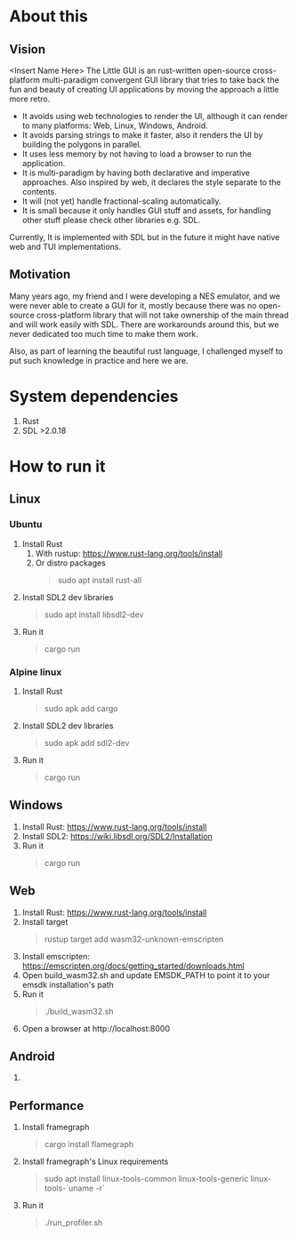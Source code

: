 # About this

## Vision
\<Insert Name Here\> The Little GUI is an rust-written open-source cross-platform multi-paradigm convergent GUI library that
tries to take back the fun and beauty of creating UI applications by moving the approach a
little more retro.

* It avoids using web technologies to render the UI, although it can render to many platforms: 
Web, Linux, Windows, Android.
* It avoids parsing strings to make it faster, also it renders the UI by building the polygons in parallel.
* It uses less memory by not having to load a browser to run the application.
* It is multi-paradigm by having both declarative and imperative approaches. Also inspired by web, it declares the style 
separate to the contents.
* It will (not yet) handle fractional-scaling automatically.
* It is small because it only handles GUI stuff and assets, for handling other stuff please check other libraries e.g. 
SDL.

Currently, It is implemented with SDL but in the future it might have native web and TUI implementations.

## Motivation
Many years ago, my friend and I were developing a NES emulator, and we were never able to create a GUI for it, mostly 
because there was no open-source cross-platform library that will not take ownership of the main thread and will work 
easily with SDL. There are workarounds around this, but we never dedicated too much time to make them work.

Also, as part of learning the beautiful rust language, I challenged myself to put such knowledge in practice and here we are.  


# System dependencies
1. Rust
2. SDL >2.0.18


# How to run it

## Linux

### Ubuntu
1. Install Rust
   1. With rustup: https://www.rust-lang.org/tools/install
   2. Or distro packages
      > sudo apt install rust-all
2. Install SDL2 dev libraries
   >  sudo apt install libsdl2-dev
3. Run it
   > cargo run

### Alpine linux
1. Install Rust
   > sudo apk add cargo
2. Install SDL2 dev libraries
   > sudo apk add sdl2-dev
3. Run it
   > cargo run

## Windows
1. Install Rust: https://www.rust-lang.org/tools/install 
2. Install SDL2: https://wiki.libsdl.org/SDL2/Installation
3. Run it
   > cargo run

## Web
1. Install Rust: https://www.rust-lang.org/tools/install
2. Install target
   > rustup target add wasm32-unknown-emscripten
3. Install emscripten: https://emscripten.org/docs/getting_started/downloads.html
4. Open build_wasm32.sh and update EMSDK_PATH to point it to your emsdk installation's path
5. Run it
   > ./build_wasm32.sh
6. Open a browser at http://localhost:8000

## Android
1.
 
## Performance
1. Install framegraph
   > cargo install flamegraph
2. Install framegraph's Linux requirements
   > sudo apt install linux-tools-common linux-tools-generic linux-tools-\`uname -r`
3. Run it
   > ./run_profiler.sh
